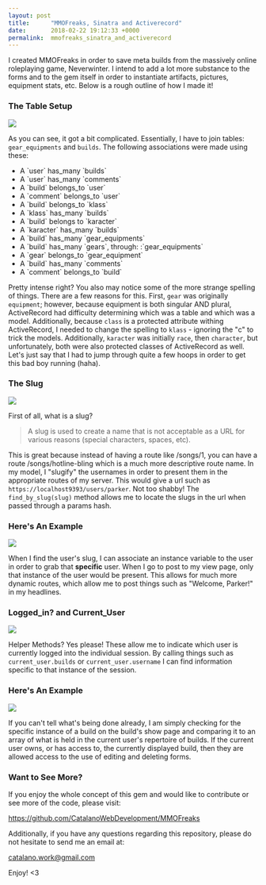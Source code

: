 ```yaml
---
layout: post
title:      "MMOFreaks, Sinatra and Activerecord"
date:       2018-02-22 19:12:33 +0000
permalink:  mmofreaks_sinatra_and_activerecord
---
```



I created MMOFreaks in order to save meta builds from the massively online roleplaying game, Neverwinter. I intend to add a lot more substance to the forms and to the gem itself in order to instantiate artifacts, pictures, equipment stats, etc. Below is a rough outline of how I made it!

### The Table Setup

![](https://i.imgur.com/1b1BwCJ.png)

As you can see, it got a bit complicated. Essentially, I have to join tables: `gear_equipments` and `builds`. The following associations were made using these:


<ul>
<li>A `user` has_many `builds`</li>
<li>A `user` has_many `comments`</li>
<li>A `build` belongs_to `user`</li>
<li>A `comment` belongs_to `user`</li>
<li>A `build` belongs_to `klass`</li>
<li>A `klass` has_many `builds`</li>
<li>A `build` belongs to `karacter`</li>
<li>A `karacter` has_many `builds`</li>
<li>A `build` has_many `gear_equipments`</li>
<li>A `build` has_many `gears`, through: :`gear_equipments`</li>
<li>A `gear` belongs_to `gear_equipment`</li>
<li>A `build` has_many `comments`</li>
<li>A `comment` belongs_to `build`</li>
</ul>

Pretty intense right? You also may notice some of the more strange spelling of things. There are a few reasons for this. First, `gear` was originally `equipment`; however, because equipment is both singular AND plural, ActiveRecord had difficulty determining which was a table and which was a model. Additionally, because `class` is a protected attribute withing ActiveRecord, I needed to change the spelling to `klass` - ignoring the "c" to trick the models. Additionally, `karacter` was initially `race`, then `character`, but unfortunately, both were also protected classes of ActiveRecord as well. Let's just say that I had to jump through quite a few hoops in order to get this bad boy running (haha). 

### The Slug

![](https://i.imgur.com/akeMxR3.png)

First of all, what is a slug?

> A slug is used to create a name that is not acceptable as a URL for various reasons (special characters, spaces, etc). 

This is great because instead of having a route like /songs/1, you can have a route /songs/hotline-bling which is a much more descriptive route name. In my model, I "slugify" the usernames in order to present them in the appropriate routes of my server. This would give a url such as `https://localhost9393/users/parker`. Not too shabby! The `find_by_slug(slug)` method allows me to locate the slugs in the url when passed through a params hash. 

###  Here's An Example

![](https://i.imgur.com/x0YXx8m.png)

When I find the user's slug, I can associate an instance variable to the user in order to grab that **specific** user. When I go to post to my view page, only that instance of the user would be present. This allows for much more dynamic routes, which allow me to post things such as "Welcome, Parker!" in my headlines. 

###  Logged_in? and Current_User

![](https://i.imgur.com/9gwBBYn.png)

Helper Methods? Yes please! These allow me to indicate which user is currently logged into the individual session. By calling things such as `current_user.builds` or `current_user.username` I can find information specific to that instance of the session. 

###  Here's An Example

![](https://i.imgur.com/2vkayFd.png)

If you can't tell what's being done already, I am simply checking for the specific instance of a build on the build's show page and comparing it to an array of what is held in the current user's repertoire of builds. If the current user owns, or has access to, the currently displayed build, then they are allowed access to the use of editing and deleting forms. 


### Want to See More?

If you enjoy the whole concept of this gem and would like to contribute or see more of the code, please visit:

https://github.com/CatalanoWebDevelopment/MMOFreaks

Additionally, if you have any questions regarding this repository, please do not hesitate to send me an email at:

catalano.work@gmail.com

Enjoy! <3

